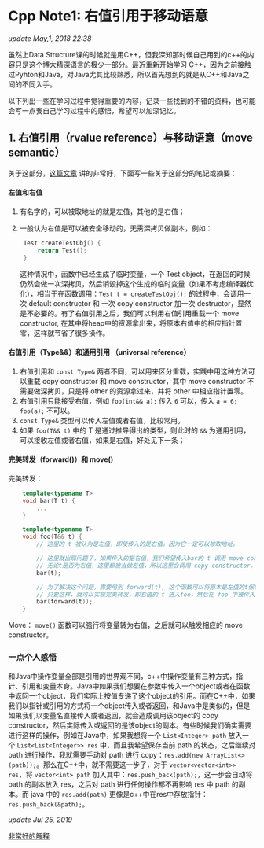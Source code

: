 # Cpp Note1: 右值引用于移动语意

_update May,1, 2018 22:38_

虽然上Data Structure课的时候就是用C++，但我深知那时候自己用到的c++的内容只是这个博大精深语言的极少一部分。最近重新开始学习 C++，因为之前接触过Pyhton和Java，对Java尤其比较熟悉，所以首先想到的就是从C++和Java之间的不同入手。

以下列出一些在学习过程中觉得重要的内容，记录一些找到的不错的资料，也可能会写一点我自己学习过程中的感悟，希望可以加深记忆。

## 1. 右值引用（rvalue reference）与移动语意（move semantic）

关于这部分，[这篇文章](https://codinfox.github.io/dev/2014/06/03/move-semantic-perfect-forward/) 讲的非常好，下面写一些关于这部分的笔记或摘要：

#### 左值和右值

1. 有名字的，可以被取地址的就是左值，其他的是右值；
2. 一般认为右值是可以被安全移动的，无需深拷贝做副本，例如：

   ```cpp
    Test createTestObj() {
        return Test();
    }
   ```

   这种情况中，函数中已经生成了临时变量，一个 Test object，在返回的时候仍然会做一次深拷贝，然后销毁掉这个生成的临时变量（如果不考虑编译器优化），相当于在函数调用：`Test t = createTestObj();` 的过程中，会调用一次 default constructor 和 一次 copy constructor 加一次 destructor，显然是不必要的。有了右值引用之后，我们可以利用右值引用重载一个 move constructor, 在其中将heap中的资源拿出来，将原本右值中的相应指针置零，这样就节省了很多操作。

#### 右值引用（Type&&）和通用引用 （universal reference）

1. 右值引用和 `const Type&` 两者不同，可以用来区分重载，实践中用这种方法可以重载 copy constructor 和 move constructor，其中 move constructor 不需要做深拷贝，只是将 other 的资源拿过来，并将 other 中相应指针置零。
2. 右值引用只能接受右值，例如 `foo(int&& a);` 传入 `6` 可以，传入 `a = 6; foo(a);` 不可以。  
3. `const Type&` 类型可以传入左值或者右值，比较常用。  
4. 如果 `foo(T&& t)` 中的 T 是通过推导得出的类型，则此时的 `&&` 为通用引用，可以接收左值或者右值，如果是右值，好处见下一条；

#### 完美转发（forward\(\)）和 move\(\)

完美转发：

```cpp
    template<typename T>
    void bar(T t) {
        ...
    }

    template<typename T> 
    void foo(T&& t) {
        // 这里的 t 被认为是左值，即使传入的是右值，因为它一定可以被取地址。

        // 这里就出现问题了，如果传入的是右值，我们希望传入bar的 t 调用 move constructor, 但是因为
        // 无论t是否为右值，这里都被当做左值，所以这里会调用 copy constructor。
        bar(t); 

        // 为了解决这个问题，需要用到 forward(t), 这个函数可以将原本是左值的t保留左值，将原本是右值的t转为右值，
        // 只要这样，就可以实现完美转发，即右值的 t 进入foo，然后在 foo 中被传入 bar 仍然保持右值；
        bar(forward(t));
    }
```

Move： `move()` 函数可以强行将变量转为右值，之后就可以触发相应的 move constructor。

### 一点个人感悟

和Java中操作变量全部是引用的世界观不同，c++中操作变量有三种方式，指针、引用和变量本身。Java中如果我们想要在参数中传入一个object或者在函数中返回一个object，我们实际上按值专递了这个object的引用。而在C++中，如果我们以指针或引用的方式将一个object传入或者返回，和Java中是类似的，但是如果我们以变量名直接传入或者返回，就会造成调用该object的 copy constructor，然后实际传入或返回的是该object的副本。有些时候我们确实需要进行这样的操作，例如在Java中，如果我想将一个 `List<Integer> path` 放入一个 `List<List<Integer>> res` 中，而且我希望保存当前 path 的状态，之后继续对 path 进行操作，我就需要手动对 path 进行 copy：`res.add(new ArrayList<>(path));`。那么在C++中，就不需要这一步了，对于 `vector<vector<int>> res`，将 `vector<int> path` 加入其中：`res.push_back(path);`，这一步会自动将 path 的副本放入 res，之后对 path 进行任何操作都不再影响 res 中 path 的副本。而 java 中的 `res.add(path)` 更像是c++中在res中存放指针： `res.push_back(&path);`。

_update Jul 25, 2019_

[非常好的解释](http://bajamircea.github.io/coding/cpp/2016/04/07/move-forward.html)

